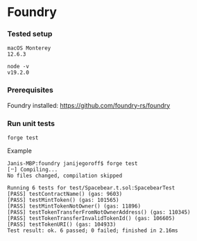 # Foundry

### Tested setup

```
macOS Monterey
12.6.3
```
```
node -v
v19.2.0
```

### Prerequisites

Foundry installed: https://github.com/foundry-rs/foundry

### Run unit tests

```
forge test
```
Example
```
Janis-MBP:foundry janijegoroff$ forge test
[⠒] Compiling...
No files changed, compilation skipped

Running 6 tests for test/Spacebear.t.sol:SpacebearTest
[PASS] testContractName() (gas: 9603)
[PASS] testMintToken() (gas: 101565)
[PASS] testMintTokenNotOwner() (gas: 11896)
[PASS] testTokenTransferFromNotOwnerAddress() (gas: 110345)
[PASS] testTokenTransferInvalidTokenId() (gas: 106605)
[PASS] testTokenURI() (gas: 104933)
Test result: ok. 6 passed; 0 failed; finished in 2.16ms
```
